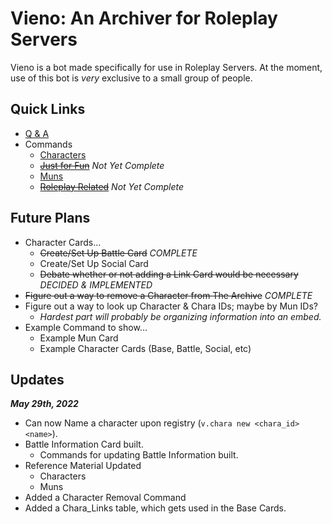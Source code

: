 # Vieno: An Archiver for Roleplay Servers
Vieno is a bot made specifically for use in Roleplay Servers. At the moment, use of this bot is *very* exclusive to a small group of people.

## Quick Links
- [Q & A](https://github.com/Zyhod/Vieno/blob/main/Reference%20Materials/QnA.md)
- Commands
    - [Characters](https://github.com/Zyhod/Vieno/blob/main/Reference%20Materials/Features%20and%20Commands/Characters.md)
    - ~~[Just for Fun](https://github.com/Zyhod/Vieno/blob/main/Reference%20Materials/Features%20and%20Commands/Just%20For%20Fun.md)~~ *Not Yet Complete*
    - [Muns](https://github.com/Zyhod/Vieno/blob/main/Reference%20Materials/Features%20and%20Commands/Muns.md)
    - ~~[Roleplay Related](https://github.com/Zyhod/Vieno/blob/main/Reference%20Materials/Features%20and%20Commands/Roleplay%20Related.md)~~ *Not Yet Complete*

## Future Plans
- Character Cards...
    - ~~Create/Set Up Battle Card~~ *COMPLETE*
    - Create/Set Up Social Card
    - ~~Debate whether or not adding a Link Card would be necessary~~ *DECIDED & IMPLEMENTED*
- ~~Figure out a way to remove a Character from The Archive~~ *COMPLETE*
- Figure out a way to look up Character & Chara IDs; maybe by Mun IDs?
    - *Hardest part will probably be organizing information into an embed.*
- Example Command to show...
    - Example Mun Card
    - Example Character Cards (Base, Battle, Social, etc)

## Updates
__*May 29th, 2022*__
- Can now Name a character upon registry (`v.chara new <chara_id> <name>`).
- Battle Information Card built.
    - Commands for updating Battle Information built.
- Reference Material Updated
    - Characters
    - Muns
- Added a Character Removal Command
- Added a Chara_Links table, which gets used in the Base Cards.